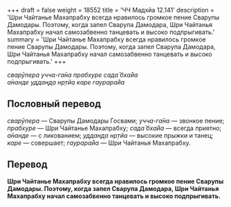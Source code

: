 +++
draft = false
weight = 18552
title = 'ЧЧ Мадхйа 12.141'
description = 'Шри Чайтанье Махапрабху всегда нравилось громкое пение Сварупы Дамодары. Поэтому, когда запел Сварупа Дамодара, Шри Чайтанья Махапрабху начал самозабвенно танцевать и высоко подпрыгивать.'
summary = 'Шри Чайтанье Махапрабху всегда нравилось громкое пение Сварупы Дамодары. Поэтому, когда запел Сварупа Дамодара, Шри Чайтанья Махапрабху начал самозабвенно танцевать и высоко подпрыгивать.'
+++

_сварӯпера учча-га̄на прабхуре сада̄ бха̄йа  
а̄нанде уддан̣д̣а нр̣тйа каре гаурара̄йа_

## Пословный перевод

_сварӯпера_ — Сварупы Дамодары Госвами; _учча_\-_га̄на_ — звонкое пение; _прабхуре_ — Шри Чайтанье Махапрабху; _сада̄_ _бха̄йа_ — всегда приятно; _а̄нанде_ — с ликованием; _уддан̣д̣а_ _нр̣тйа_ — высокие прыжки и танец; _каре_ — совершает; _гаурара̄йа_ — Шри Чайтанья Махапрабху.

## Перевод

**Шри Чайтанье Махапрабху всегда нравилось громкое пение Сварупы Дамодары. Поэтому, когда запел Сварупа Дамодара, Шри Чайтанья Махапрабху начал самозабвенно танцевать и высоко подпрыгивать.**
